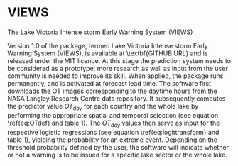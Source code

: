 # VIEWS
The Lake Victoria Intense storm Early Warning System (VIEWS)

Version 1.0 of the package, termed Lake Victoria Intense storm Early Warning System (VIEWS), is available at \textbf{GITHUB URL} and is released under the MIT licence. At this stage the prediction system needs to be considered as a prototype; more research as well as input from the user community is needed to improve  its skill. When applied, the package runs permanently, and is activated at forecast lead time. The software first downloads the OT images corresponding to the daytime hours from the NASA Langley Research Centre data repository. It subsequently computes the predictor value $OT_{day}$ for each country and the whole lake by performing the appropriate spatial and temporal selection (see equation \ref{eq:OTdef} and table 1). The $OT_{day}$ values then serve as input for the respective logistic regressions (see equation \ref{eq:logittransform} and table 1), yielding the probability for an extreme event. Depending on the threshold probability defined by the user, the software will indicate whether or not a warning is to be issued for a specific lake sector or the whole lake.
